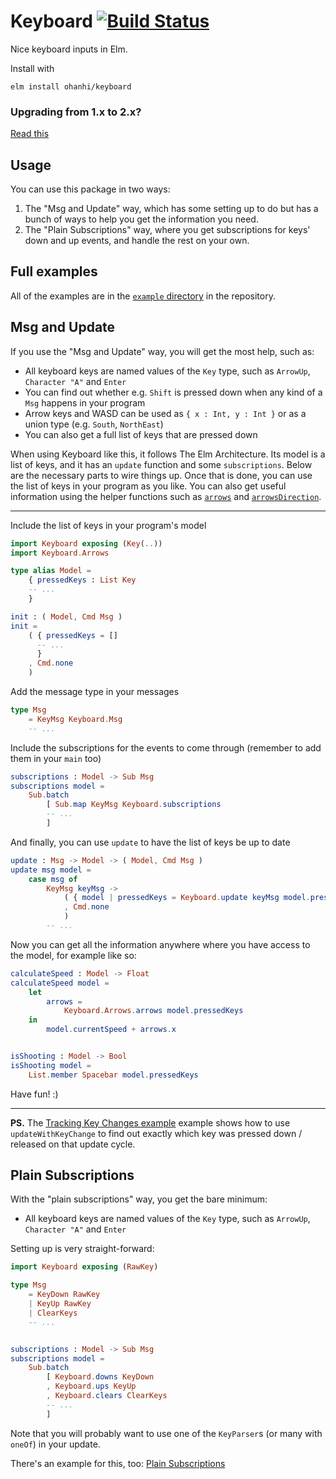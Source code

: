 # Keyboard [![Build Status](https://travis-ci.org/ohanhi/keyboard.svg?branch=master)](https://travis-ci.org/ohanhi/keyboard)

Nice keyboard inputs in Elm.

Install with
```
elm install ohanhi/keyboard
```

### Upgrading from 1.x to 2.x?

[Read this](https://github.com/ohanhi/keyboard/blob/master/upgrade-2.x.md)


## Usage

You can use this package in two ways:

1. The "Msg and Update" way, which has some setting up to do but has a bunch of ways to help you get the information you need.
2. The "Plain Subscriptions" way, where you get subscriptions for keys' down and up events, and handle the rest on your own.


## Full examples

All of the examples are in the [`example` directory](https://github.com/ohanhi/keyboard/tree/master/example) in the repository.


## Msg and Update

If you use the "Msg and Update" way, you will get the most help, such as:

- All keyboard keys are named values of the `Key` type, such as `ArrowUp`, `Character "A"` and `Enter`
- You can find out whether e.g. `Shift` is pressed down when any kind of a `Msg` happens in your program
- Arrow keys and WASD can be used as `{ x : Int, y : Int }` or as a union type (e.g. `South`, `NorthEast`)
- You can also get a full list of keys that are pressed down

When using Keyboard like this, it follows The Elm Architecture. Its model is a list of keys, and it has an `update` function and some `subscriptions`. Below are the necessary parts to wire things up. Once that is done, you can use the list of keys in your program as you like. You can also get useful information using the helper functions such as [`arrows`](http://package.elm-lang.org/packages/ohanhi/keyboard/latest/Keyboard-Arrows#arrows) and [`arrowsDirection`](http://package.elm-lang.org/packages/ohanhi/keyboard/latest/Keyboard-Arrows#arrowsDirection).

------

Include the list of keys in your program's model

```elm
import Keyboard exposing (Key(..))
import Keyboard.Arrows

type alias Model =
    { pressedKeys : List Key
    -- ...
    }

init : ( Model, Cmd Msg )
init =
    ( { pressedKeys = []
      -- ...
      }
    , Cmd.none
    )
```


Add the message type in your messages

```elm
type Msg
    = KeyMsg Keyboard.Msg
    -- ...
```

Include the subscriptions for the events to come through (remember to add them in your `main` too)

```elm
subscriptions : Model -> Sub Msg
subscriptions model =
    Sub.batch
        [ Sub.map KeyMsg Keyboard.subscriptions
        -- ...
        ]

```


And finally, you can use `update` to have the list of keys be up to date

```elm
update : Msg -> Model -> ( Model, Cmd Msg )
update msg model =
    case msg of
        KeyMsg keyMsg ->
            ( { model | pressedKeys = Keyboard.update keyMsg model.pressedKeys }
            , Cmd.none
            )
        -- ...
```

Now you can get all the information anywhere where you have access to the model, for example like so:

```elm
calculateSpeed : Model -> Float
calculateSpeed model =
    let
        arrows =
            Keyboard.Arrows.arrows model.pressedKeys
    in
        model.currentSpeed + arrows.x


isShooting : Model -> Bool
isShooting model =
    List.member Spacebar model.pressedKeys
```


Have fun! :)

---

**PS.** The [Tracking Key Changes example](https://github.com/ohanhi/keyboard/blob/master/example/TrackingKeyChanges.elm) example shows how to use `updateWithKeyChange` to find out exactly which key was pressed down / released on that update cycle.


## Plain Subscriptions

With the "plain subscriptions" way, you get the bare minimum:

- All keyboard keys are named values of the `Key` type, such as `ArrowUp`, `Character "A"` and `Enter`

Setting up is very straight-forward:

```elm
import Keyboard exposing (RawKey)

type Msg
    = KeyDown RawKey
    | KeyUp RawKey
    | ClearKeys
    -- ...


subscriptions : Model -> Sub Msg
subscriptions model =
    Sub.batch
        [ Keyboard.downs KeyDown
        , Keyboard.ups KeyUp
        , Keyboard.clears ClearKeys
        -- ...
        ]
```

Note that you will probably want to use one of the `KeyParser`s (or many with `oneOf`) in your update.

There's an example for this, too: [Plain Subscriptions](https://github.com/ohanhi/keyboard/blob/master/example/PlainSubscriptions.elm)
